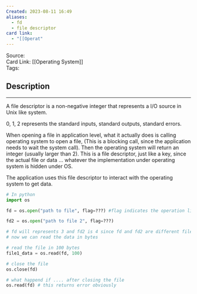 ```yaml
---
Created: 2023-08-11 16:49
aliases:
  - fd
  - file descriptor
card link:
  - "[[Operat"
---
```


Source:  
Card Link: [[Operating System]]  
Tags:

## Description
---

A file descriptor is a non-negative integer that represents a I/O source in Unix like system.

0, 1, 2 represents the standard inputs, standard outputs, standard errors.

When opening a file in application level, what it actually does is calling operating system to open a file, (This is a blocking call, since the application needs to wait the system call). Then the operating system will return an integer (usually larger than 2). This is a file descriptor, just like a key, since the actual file or data … whatever the implementation under operating system is hidden under OS. 

The application uses this file descriptor to interact with the operating system to get data.

```python
# In python
import os

fd = os.open("path to file", flag=???) #flag indicates the operation like read or delete ...etc. It's an integer.

fd2 = os.open("path to file 2", flag=???)

# fd will represents 3 and fd2 is 4 since fd and fd2 are different files.
# now we can read the data in bytes

# read the file in 100 bytes
file1_data = os.read(fd, 100)

# close the file
os.close(fd)

# what happend if .... after closing the file
os.read(fd) # this returns error obviously
```